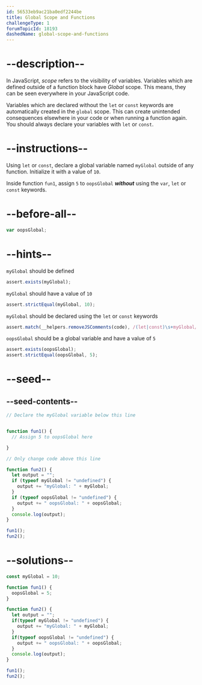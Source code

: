 ```yaml
---
id: 56533eb9ac21ba0edf2244be
title: Global Scope and Functions
challengeType: 1
forumTopicId: 18193
dashedName: global-scope-and-functions
---
```


# --description--

In JavaScript, <dfn>scope</dfn> refers to the visibility of variables. Variables which are defined outside of a function block have <dfn>Global</dfn> scope. This means, they can be seen everywhere in your JavaScript code.

Variables which are declared without the `let` or `const` keywords are automatically created in the `global` scope. This can create unintended consequences elsewhere in your code or when running a function again. You should always declare your variables with `let` or `const`.

# --instructions--

Using `let` or `const`, declare a global variable named `myGlobal` outside of any function. Initialize it with a value of `10`.

Inside function `fun1`, assign `5` to `oopsGlobal` ***without*** using the `var`, `let` or `const` keywords.

# --before-all--

```js
var oopsGlobal;
```

# --hints--

`myGlobal` should be defined

```js
assert.exists(myGlobal);
```

`myGlobal` should have a value of `10`

```js
assert.strictEqual(myGlobal, 10);
```

`myGlobal` should be declared using the `let` or `const` keywords

```js
assert.match(__helpers.removeJSComments(code), /(let|const)\s+myGlobal/);
```

`oopsGlobal` should be a global variable and have a value of `5`

```js
assert.exists(oopsGlobal);
assert.strictEqual(oopsGlobal, 5); 
```

# --seed--

## --seed-contents--

```js
// Declare the myGlobal variable below this line


function fun1() {
  // Assign 5 to oopsGlobal here

}

// Only change code above this line

function fun2() {
  let output = "";
  if (typeof myGlobal != "undefined") {
    output += "myGlobal: " + myGlobal;
  }
  if (typeof oopsGlobal != "undefined") {
    output += " oopsGlobal: " + oopsGlobal;
  }
  console.log(output);
}

fun1();
fun2(); 
```

# --solutions--

```js
const myGlobal = 10;

function fun1() {
  oopsGlobal = 5;
}

function fun2() {
  let output = "";
  if(typeof myGlobal != "undefined") {
    output += "myGlobal: " + myGlobal;
  }
  if(typeof oopsGlobal != "undefined") {
    output += " oopsGlobal: " + oopsGlobal;
  }
  console.log(output);
}

fun1();
fun2(); 
```

